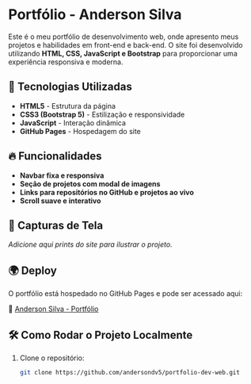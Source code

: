 # Portfólio - Anderson Silva

Este é o meu portfólio de desenvolvimento web, onde apresento meus projetos e habilidades em front-end e back-end. O site foi desenvolvido utilizando **HTML, CSS, JavaScript e Bootstrap** para proporcionar uma experiência responsiva e moderna.

## 🚀 Tecnologias Utilizadas

- **HTML5** - Estrutura da página
- **CSS3 (Bootstrap 5)** - Estilização e responsividade
- **JavaScript** - Interação dinâmica
- **GitHub Pages** - Hospedagem do site


## 🔥 Funcionalidades

- **Navbar fixa e responsiva**
- **Seção de projetos com modal de imagens**
- **Links para repositórios no GitHub e projetos ao vivo**
- **Scroll suave e interativo**

## 📸 Capturas de Tela

*Adicione aqui prints do site para ilustrar o projeto.*

## 🌍 Deploy

O portfólio está hospedado no GitHub Pages e pode ser acessado aqui:

🔗 [Anderson Silva - Portfólio](https://andersondv5.github.io/portfolio-dev-web/)

## 🛠 Como Rodar o Projeto Localmente

1. Clone o repositório:
   ```sh
   git clone https://github.com/andersondv5/portfolio-dev-web.git
